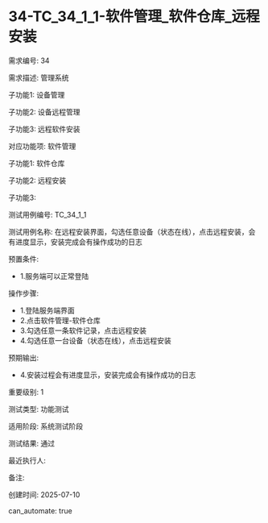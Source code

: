 # 34-TC_34_1_1-软件管理_软件仓库_远程安装

需求编号: 34

需求描述: 管理系统

子功能1: 设备管理

子功能2: 设备远程管理

子功能3: 远程软件安装


对应功能项: 软件管理

子功能1: 软件仓库

子功能2: 远程安装

子功能3: 


测试用例编号: TC_34_1_1

测试用例名称: 在远程安装界面，勾选任意设备（状态在线），点击远程安装，会有进度显示，安装完成会有操作成功的日志

预置条件:
- 1.服务端可以正常登陆

操作步骤:
- 1.登陆服务端界面
- 2.点击软件管理-软件仓库
- 3.勾选任意一条软件记录，点击远程安装
- 4.勾选任意一台设备（状态在线），点击远程安装

预期输出:
- 4.安装过程会有进度显示，安装完成会有操作成功的日志

重要级别: 1

测试类型: 功能测试

适用阶段: 系统测试阶段

测试结果: 通过

最近执行人: 

备注: 

创建时间: 2025-07-10

can_automate: true

